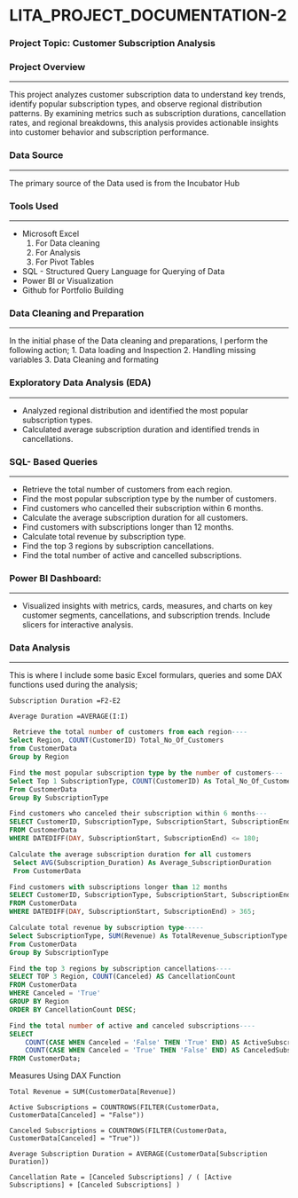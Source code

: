 # LITA_PROJECT_DOCUMENTATION-2

### Project Topic: Customer Subscription Analysis

### Project Overview
---
This project analyzes customer subscription data to understand key trends, identify popular subscription types, and observe regional distribution patterns. By examining metrics such as subscription durations, cancellation rates, and regional breakdowns, this analysis provides actionable insights into customer behavior and subscription performance. 

### Data Source 
---
The primary source of the Data used is from the Incubator Hub

### Tools Used 
---
- Microsoft Excel
    1. For Data cleaning
    2. For Analysis
    3. For Pivot Tables
- SQL - Structured Query Language for Querying of Data
- Power BI or Visualization
- Github for Portfolio Building

### Data Cleaning and Preparation
---
In the initial phase of the Data cleaning and preparations, I perform the following action;
    1. Data loading and Inspection
    2. Handling missing variables
    3. Data Cleaning and formating

### Exploratory Data Analysis (EDA)
---
- Analyzed regional distribution and identified the most popular subscription types.
- Calculated average subscription duration and identified trends in cancellations.

### SQL- Based Queries
---
- Retrieve the total number of customers from each region.
- Find the most popular subscription type by the number of customers. 
- Find customers who cancelled their subscription within 6 months. 
- Calculate the average subscription duration for all customers. 
- Find customers with subscriptions longer than 12 months. 
- Calculate total revenue by subscription type. 
- Find the top 3 regions by subscription cancellations. 
- Find the total number of active and cancelled subscriptions. 

### Power BI Dashboard:
---
- Visualized insights with metrics, cards, measures, and charts on key customer segments, cancellations, and subscription trends. Include slicers for interactive analysis.

### Data Analysis
---

This is where I include some basic Excel formulars, queries and some DAX functions used during the analysis;

```Excel Formulars
Subscription Duration =F2-E2
```
```Excel Formulars
Average Duration =AVERAGE(I:I)
```
```SQL
 Retrieve the total number of customers from each region----
Select Region, COUNT(CustomerID) Total_No_Of_Customers
from CustomerData
Group by Region
```
```SQL
Find the most popular subscription type by the number of customers---
Select Top 1 SubscriptionType, COUNT(CustomerID) As Total_No_Of_Customers
From CustomerData
Group By SubscriptionType
```
```SQL
Find customers who canceled their subscription within 6 months---
SELECT CustomerID, SubscriptionType, SubscriptionStart, SubscriptionEnd
FROM CustomerData
WHERE DATEDIFF(DAY, SubscriptionStart, SubscriptionEnd) <= 180;
```
```SQL
Calculate the average subscription duration for all customers
 Select AVG(Subscription_Duration) As Average_SubscriptionDuration 
 From CustomerData
```
```SQL
Find customers with subscriptions longer than 12 months
SELECT CustomerID, SubscriptionType, SubscriptionStart, SubscriptionEnd
FROM CustomerData
WHERE DATEDIFF(DAY, SubscriptionStart, SubscriptionEnd) > 365;
```
```SQL
Calculate total revenue by subscription type-----
Select SubscriptionType, SUM(Revenue) As TotalRevenue_SubscriptionType
From CustomerData
Group By SubscriptionType
```
```SQL
Find the top 3 regions by subscription cancellations----
SELECT TOP 3 Region, COUNT(Canceled) AS CancellationCount
FROM CustomerData
WHERE Canceled = 'True'
GROUP BY Region
ORDER BY CancellationCount DESC;
```
```SQL
Find the total number of active and canceled subscriptions----
SELECT 
    COUNT(CASE WHEN Canceled = 'False' THEN 'True' END) AS ActiveSubscriptions,
    COUNT(CASE WHEN Canceled = 'True' THEN 'False' END) AS CanceledSubscriptions
FROM CustomerData;
```
Measures Using DAX Function
```DAX
Total Revenue = SUM(CustomerData[Revenue])
```
```DAX
Active Subscriptions = COUNTROWS(FILTER(CustomerData, CustomerData[Canceled] = "False"))
```
```DAX
Canceled Subscriptions = COUNTROWS(FILTER(CustomerData, CustomerData[Canceled] = "True"))
```
```DAX
Average Subscription Duration = AVERAGE(CustomerData[Subscription Duration])
```
```DAX
Cancellation Rate = [Canceled Subscriptions] / ( [Active Subscriptions] + [Canceled Subscriptions] )
```

